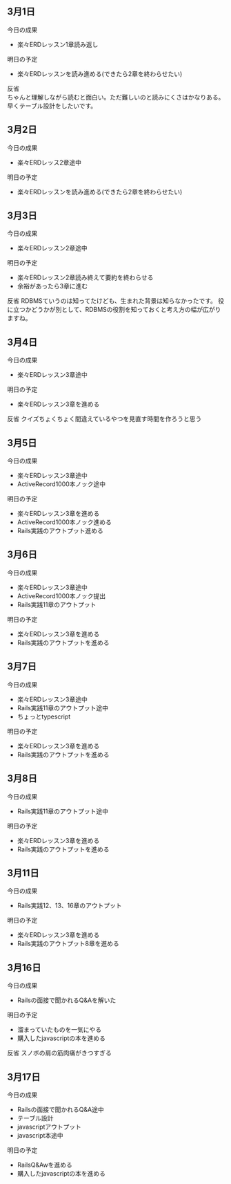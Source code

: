 ## 3月1日
今日の成果
- 楽々ERDレッスン1章読み返し

明日の予定
- 楽々ERDレッスンを読み進める(できたら2章を終わらせたい)

反省
<br>
ちゃんと理解しながら読むと面白い。ただ難しいのと読みにくさはかなりある。<br>
早くテーブル設計をしたいです。

## 3月2日
今日の成果
- 楽々ERDレッス2章途中

明日の予定
- 楽々ERDレッスンを読み進める(できたら2章を終わらせたい)

## 3月3日
今日の成果
- 楽々ERDレッスン2章途中

明日の予定
- 楽々ERDレッスン2章読み終えて要約を終わらせる
- 余裕があったら3章に進む

反省
RDBMSていうのは知ってたけども、生まれた背景は知らなかったです。
役に立つかどうかが別として、RDBMSの役割を知っておくと考え方の幅が広がりますね。

## 3月4日
今日の成果
- 楽々ERDレッスン3章途中

明日の予定
- 楽々ERDレッスン3章を進める

反省
クイズちょくちょく間違えているやつを見直す時間を作ろうと思う

## 3月5日
今日の成果
- 楽々ERDレッスン3章途中
- ActiveRecord1000本ノック途中

明日の予定
- 楽々ERDレッスン3章を進める
- ActiveRecord1000本ノック進める
- Rails実践のアウトプット進める

## 3月6日
今日の成果
- 楽々ERDレッスン3章途中
- ActiveRecord1000本ノック提出
- Rails実践11章のアウトプット

明日の予定
- 楽々ERDレッスン3章を進める
- Rails実践のアウトプットを進める


## 3月7日
今日の成果
- 楽々ERDレッスン3章途中
- Rails実践11章のアウトプット途中
- ちょっとtypescript

明日の予定
- 楽々ERDレッスン3章を進める
- Rails実践のアウトプットを進める

## 3月8日
今日の成果
- Rails実践11章のアウトプット途中

明日の予定
- 楽々ERDレッスン3章を進める
- Rails実践のアウトプットを進める

## 3月11日
今日の成果
- Rails実践12、13、16章のアウトプット

明日の予定
- 楽々ERDレッスン3章を進める
- Rails実践のアウトプット8章を進める

## 3月16日
今日の成果
- Railsの面接で聞かれるQ&Aを解いた

明日の予定
- 溜まっていたものを一気にやる
- 購入したjavascriptの本を進める

反省
スノボの肩の筋肉痛がきつすぎる

## 3月17日
今日の成果
- Railsの面接で聞かれるQ&A途中
- テーブル設計
- javascriptアウトプット
- javascript本途中

明日の予定
- RailsQ&Awを進める
- 購入したjavascriptの本を進める
